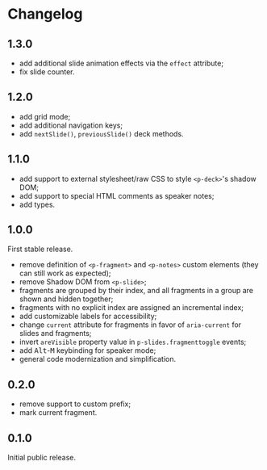 # Changelog

## 1.3.0

- add additional slide animation effects via the `effect` attribute;
- fix slide counter.

## 1.2.0

- add grid mode;
- add additional navigation keys;
- add `nextSlide()`, `previousSlide()` deck methods.

## 1.1.0

- add support to external stylesheet/raw CSS to style `<p-deck>`'s shadow DOM;
- add support to special HTML comments as speaker notes;
- add types.

## 1.0.0

First stable release.

- remove definition of `<p-fragment>` and `<p-notes>` custom elements (they can
  still work as expected);
- remove Shadow DOM from `<p-slide>`;
- fragments are grouped by their index, and all fragments in a group are shown
  and hidden together;
- fragments with no explicit index are assigned an incremental index;
- add customizable labels for accessibility;
- change `current` attribute for fragments in favor of `aria-current` for slides
  and fragments;
- invert `areVisible` property value in `p-slides.fragmenttoggle` events;
- add <kbd>Alt</kbd>-<kbd>M</kbd> keybinding for speaker mode;
- general code modernization and simplification.

## 0.2.0

- remove support to custom prefix;
- mark current fragment.

## 0.1.0

Initial public release.
